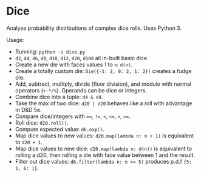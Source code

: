 # Dice
Analyse probability distributions of complex dice rolls. Uses Python 3.

Usage:
* Running: `python -i dice.py`
* `d2`, `d4`, `d6`, `d8`, `d10`, `d12`, `d20`, `d100` all in-built basic dice.
* Create a new die with faces values 1 to `n`: `d(n)`.
* Create a totally custom die: `Die({-1: 2, 0: 2, 1: 2})` creates a fudge die.
* Add, subtract, multiply, divide (floor division), and modulo with normal operators (`+-*/%`). Operands can be dice or integers.
* Combine dice into a tuple: `d4 & d4`.
* Take the max of two dice: `d20 | d20` behaves like a roll with advantage in D&D 5e.
* Compare dice/integers with `==`, `!=`, `<`, `<=`, `>`, `>=`.
* Roll dice: `d20.roll()`.
* Compute expected value: `d6.exp()`.
* Map dice values to new values: `d20.map(lambda n: n + 1)` is equivalent to `d20 + 1`.
* Map dice values to new dice: `d20.map(lambda n: d(n))` is equivalent to rolling a d20, then rolling a die with face value between 1 and the result.
* Filter out dice values: `d6.filter(lambda n: n >= 5)` produces p.d.f `{5: 1, 6: 1}`.
